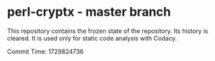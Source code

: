 # perl-cryptx - master branch

This repository contains the frozen state of the repository.
Its history is cleared. It is used only for static code
analysis with Codacy.

Commit Time: 1729824736